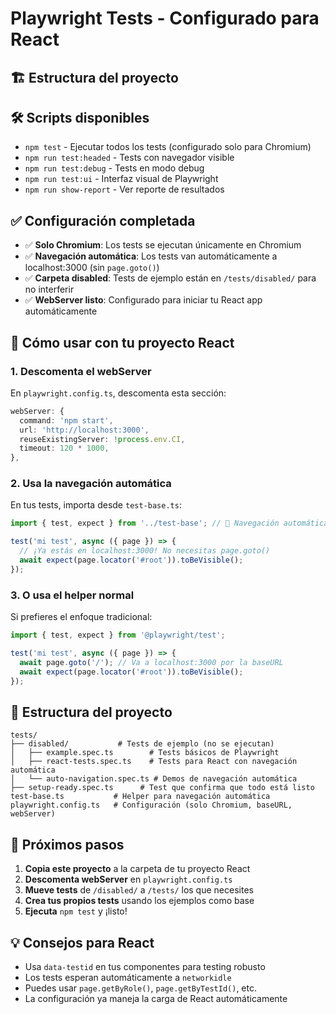 # Playwright Tests - Configurado para React
## 🏗️ **Estructura del proyecto**

## 🛠️ **Scripts disponibles**

- `npm test` - Ejecutar todos los tests (configurado solo para Chromium)
- `npm run test:headed` - Tests con navegador visible
- `npm run test:debug` - Tests en modo debug
- `npm run test:ui` - Interfaz visual de Playwright
- `npm run show-report` - Ver reporte de resultados

## ✅ **Configuración completada**

- ✅ **Solo Chromium**: Los tests se ejecutan únicamente en Chromium
- ✅ **Navegación automática**: Los tests van automáticamente a localhost:3000 (sin `page.goto()`)
- ✅ **Carpeta disabled**: Tests de ejemplo están en `/tests/disabled/` para no interferir
- ✅ **WebServer listo**: Configurado para iniciar tu React app automáticamente

## 🚀 **Cómo usar con tu proyecto React**

### 1. Descomenta el webServer
En `playwright.config.ts`, descomenta esta sección:
```typescript
webServer: {
  command: 'npm start',
  url: 'http://localhost:3000',
  reuseExistingServer: !process.env.CI,
  timeout: 120 * 1000,
},
```

### 2. Usa la navegación automática
En tus tests, importa desde `test-base.ts`:
```typescript
import { test, expect } from '../test-base'; // 🚀 Navegación automática

test('mi test', async ({ page }) => {
  // ¡Ya estás en localhost:3000! No necesitas page.goto()
  await expect(page.locator('#root')).toBeVisible();
});
```

### 3. O usa el helper normal
Si prefieres el enfoque tradicional:
```typescript
import { test, expect } from '@playwright/test';

test('mi test', async ({ page }) => {
  await page.goto('/'); // Va a localhost:3000 por la baseURL
  await expect(page.locator('#root')).toBeVisible();
});
```

## 📁 **Estructura del proyecto**

```
tests/
├── disabled/           # Tests de ejemplo (no se ejecutan)
│   ├── example.spec.ts        # Tests básicos de Playwright
│   ├── react-tests.spec.ts    # Tests para React con navegación automática
│   └── auto-navigation.spec.ts # Demos de navegación automática
├── setup-ready.spec.ts      # Test que confirma que todo está listo
test-base.ts           # Helper para navegación automática
playwright.config.ts   # Configuración (solo Chromium, baseURL, webServer)
```


## 🎯 **Próximos pasos**

1. **Copia este proyecto** a la carpeta de tu proyecto React
2. **Descomenta webServer** en `playwright.config.ts`
3. **Mueve tests** de `/disabled/` a `/tests/` los que necesites
4. **Crea tus propios tests** usando los ejemplos como base
5. **Ejecuta** `npm test` y ¡listo!

## 💡 **Consejos para React**

- Usa `data-testid` en tus componentes para testing robusto
- Los tests esperan automáticamente a `networkidle` 
- Puedes usar `page.getByRole()`, `page.getByTestId()`, etc.
- La configuración ya maneja la carga de React automáticamente
